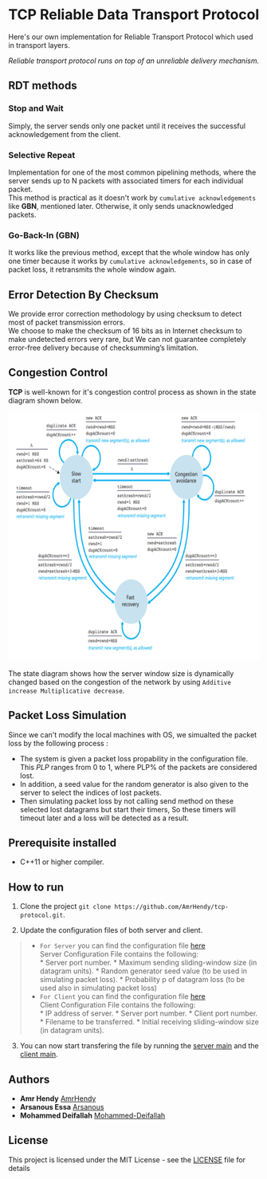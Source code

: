 # TCP Reliable Data Transport Protocol
Here's our own implementation for Reliable Transport Protocol which used in transport layers.

*Reliable transport protocol runs on top of an unreliable delivery mechanism.*

## RDT methods
### Stop and Wait
Simply, the server sends only one packet until it receives the successful acknowledgement from the client.

### Selective Repeat
Implementation for one of the most common pipelining methods, where the server sends up to N packets with associated timers for each individual packet.<br/>
This method is practical as it doesn't work by `cumulative acknowledgements` like **GBN**, mentioned later. Otherwise, it only sends unacknowledged packets.

### Go-Back-In (GBN)
It works like the previous method, except that the whole window has only one timer because it works by `cumulative acknowledgements`, so in case of packet loss, it retransmits the whole window again.

## Error Detection By Checksum
We provide error correction methodology by using checksum to detect most of packet transmission errors.<br/>
We choose to make the checksum of 16 bits as in Internet checksum to make undetected errors very rare, but We can not guarantee
completely error-free delivery because of checksumming’s limitation. 

## Congestion Control
**TCP** is well-known for it's congestion control process as shown in the state diagram shown below.

<p align="center">
  <img width="650" height="500" src="img/img.png">
</p>

The state diagram shows how the server window size is dynamically changed based on the congestion of the network by using `Additive increase Multiplicative decrease`.

## Packet Loss Simulation
Since we can't modify the local machines with OS, we simualted the packet loss by the following process :<br/>
- The system is given a packet loss propability in the configuration file. This *PLP* ranges from 0 to 1, where PLP% of the packets are considered lost. 
- In addition, a seed value for the random generator is also given to the server to select the indices of lost packets.
- Then simulating packet loss by not calling send method on these selected lost datagrams but start their timers, So these timers will timeout later and a loss will be detected as a result.

## Prerequisite installed
- C++11 or higher compiler.

## How to run

1. Clone the project `git clone https://github.com/AmrHendy/tcp-protocol.git`.

2. Update the configuration files of both server and client.
> * `For Server` you can find the configuration file [here](Server/cmake-build-debug/server.txt)<br/>
    Server Configuration File contains the following:<br/>
    * Server port number.
    * Maximum sending sliding-window size (in datagram units).
    * Random generator seed value (to be used in simulating packet loss).
    * Probability p of datagram loss (to be used also in simulating packet loss)<br/>
> * `For Client` you can find the configuration file [here](Client/cmake-build-debug/client.txt)<br/>
    Client Configuration File contains the following:<br/>
    * IP address of server.
    * Server port number.
    * Client port number.
    * Filename to be transferred.
    * Initial receiving sliding-window size (in datagram units).

3. You can now start transfering the file by running the [server main](Server/serverMain.cpp) and the [client main](Client/clientMain.cpp).


## Authors
* **Amr Hendy** [AmrHendy](https://github.com/AmrHendy)
* **Arsanous Essa** [Arsanous](https://github.com/Arsanuos)
* **Mohammed Deifallah** [Mohammed-Deifallah](https://github.com/Mohammed-Deifallah)

## License
This project is licensed under the MIT License - see the [LICENSE](LICENSE) file for details
